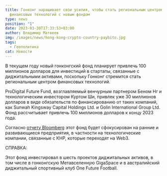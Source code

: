 ```yaml
---
title: Гонконг наращивает свои усилия, чтобы стать региональным центром
  финансовых технологий с новым фондом
type: news
position: "1"
date: 2023-03-30T17:33:53+03:00
author: Владимир Матвеев
img: /images/news/hong-kong-crypto-country-paybito.jpg
tags:
  - Геополитика
cat: Новости
---
```

В текущем году новый гонконгский фонд планирует привлечь 100 миллионов долларов для инвестиций в стартапы, связанные с диджитальными активами, поскольку Гонконг стремится стать региональным центром финансовых технологий.

ProDigital Future Fund, возглавляемый венчурным партнером Беном Нг и технологическим инвестором Куртом Ши, привлек уже 30 миллионов долларов в виде обязательств по финансированию от таких компаний, как Sunwah Kingsway Capital Holdings Ltd. и Golin International Group Ltd. Фонд рассчитывает привлечь 100 миллионов долларов к концу 2023 года. 

Согласно [отчету Bloomberg](https://www.bnnbloomberg.ca/hong-kong-fund-aims-to-bet-100-million-on-city-s-crypto-push-1.1902363) этот фонд будет сфокусирован на ранние и развивающиеся предприятия, в частности на технологические компании, связанные с КНР, которые переходят на Web3.

СПРАВКА:

Этот фонд инвестировал в шесть проектов диджитальных активов, в том числе в гонконгскую Метавселенную GigaSpace и в австралийский диджитальный спортивный клуб One Future Football.